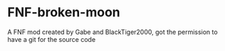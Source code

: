 # FNF-broken-moon
A FNF mod created by Gabe and BlackTiger2000, got the permission to have a git for the source code
